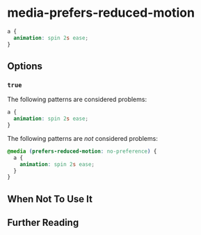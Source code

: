# media-prefers-reduced-motion

```css
a {
  animation: spin 2s ease;
}
```

## Options

### `true`

The following patterns are considered problems:

```css
a {
  animation: spin 2s ease;
}
```

The following patterns are _not_ considered problems:

```css
@media (prefers-reduced-motion: no-preference) {
  a {
    animation: spin 2s ease;
  }
}
```

## When Not To Use It

<!-- TODO -->

## Further Reading

<!-- TODO -->
